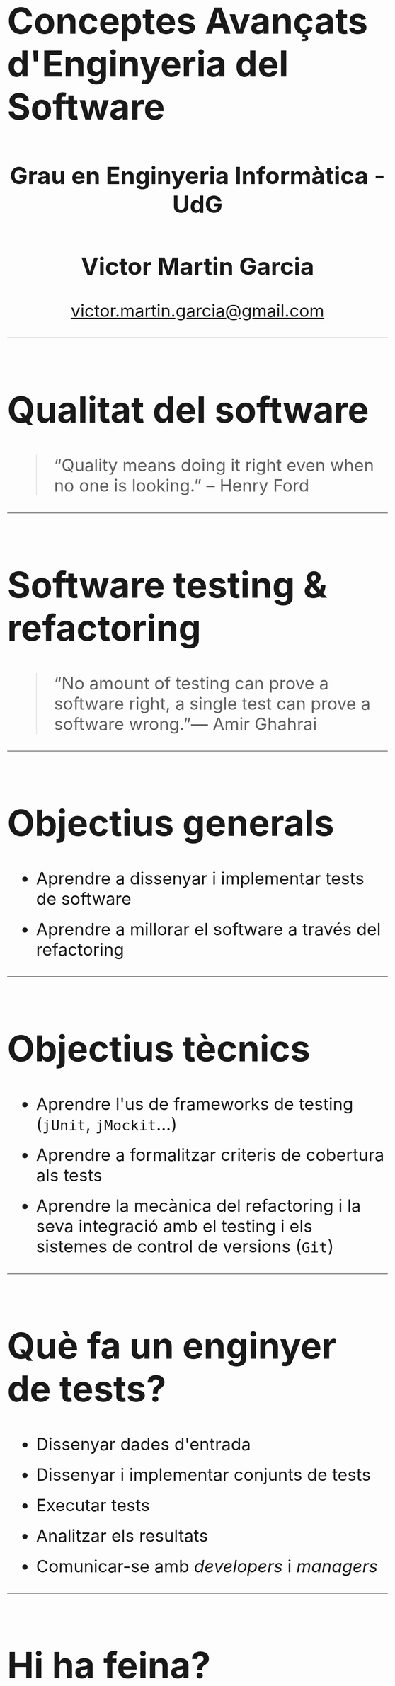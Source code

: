 <style>
body {
    background: none;
	font-size:2.4em;
}
h1 {
	font-size: 2.1em;
}
h2 {
	font-size: 1.4em;
}
.line{
	font-size: 0.7em;
	line-height: 1.4em;
}
li {
    margin-bottom: 0.6em;
}
</style>

# Conceptes Avançats d'Enginyeria del Software

<center>
<h2>Grau en Enginyeria Informàtica - UdG</h2>
<h2>Victor Martin Garcia</h2>

<p><a href="mailto:victor.martin.garcia@gmail.com">victor.martin.garcia@gmail.com</a></p>

</center>

------

# Qualitat del software

> “Quality means doing it right even when no one is looking.” – Henry Ford

------

# Software testing & refactoring

> “No amount of testing can prove a software right, a single test can prove a software wrong.”— Amir Ghahrai

------

# Objectius generals

* Aprendre a dissenyar i implementar tests de software
* Aprendre a millorar el software a través del refactoring

------

# Objectius tècnics

* Aprendre l'us de frameworks de testing (`jUnit`, `jMockit`...)
* Aprendre a formalitzar criteris de cobertura als tests
* Aprendre la mecànica del refactoring i la seva integració amb el testing i els sistemes de control de versions (`Git`)

------

# Què fa un enginyer de tests?

* Dissenyar dades d'entrada
* Dissenyar i implementar conjunts de tests
* Executar tests
* Analitzar els resultats
* Comunicar-se amb _developers_ i _managers_

------

# Hi ha feina?

> “Quality is free, but only to those who are willing to pay heavily for it.”— DeMarco and Lister

------

# Avaluació

* Varies pràctiques
	* <span style="color:green">2 individuals</span>
	* <span style="color:green">1 Grup (2 persones)</span>

* Examen
	* <span style="color:green">Examen final *només de la part de teoria*</span>


------

# Sessions de teoria

* Introducció a la qualitat del software
* Introducció a les proves de software
* Unit testing
* Teoria de grafs aplicada al testing
* Refactoring

------

# Treballs pràctics

* Individuals:
	* <span style="color:green">Dissenyar i implementar els tests per un determinat software</span>
* En grup:
	* <span style="color:green">Desenvolupar tests i refactoritzar una aplicació ja existent</span>

------

# Examen

Cobertura basada en grafs per unit testing

------

# Exemple

Hello world en jUnit

```java

// Classe a testejar
public class Hello{

    public String Say(){
        return "Hello World!";
    }

}

// Test unitari del métode Say()

@Test
public void testSayHello(){
	Assertions.assertEquals(new Hello().Say(),"Hello World!");
}
```

------

# Preguntes?
